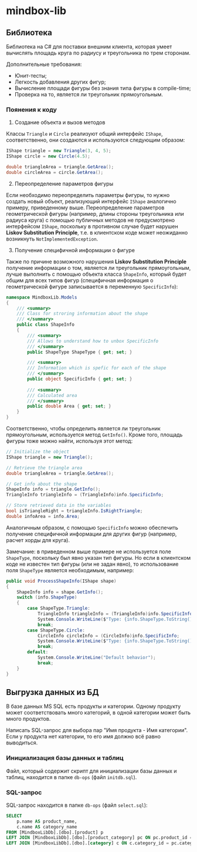 # mindbox-lib 

## Библиотека 

Библиотека на C# для поставки внешним клиента, которая умеет вычислять площадь круга по радиусу и треугольника по трем сторонам. 

Дополнительные требования: 

- Юнит-тесты; 
- Легкость добавления других фигур; 
- Вычисление площади фигуры без знания типа фигуры в compile-time; 
- Проверка на то, является ли треугольник прямоугольным. 

### Поянения к коду 

1. Создание объекта и вызов методов 

Классы `Triangle` и `Circle` реализуют общий интерфейс `IShape`, соответственно, они создаются и используются следующим образом: 

```C#
IShape triangle = new Triangle(3, 4, 5); 
IShape circle = new Circle(4.5); 

double triangleArea = triangle.GetArea(); 
double circleArea = circle.GetArea(); 
```

2. Переопределение параметров фигуры 

Если необходимо переопределить параметры фигуры, то нужно создать новый объект, реализующий интерфейс `IShape` аналогично примеру, приведенному выше. 
Переопределение параметров геометрической фигуры (например, длины стороны треугольника или радиуса круга) с помощью публичных методов не предусмотрено интерфейсом `IShape`, поскольку в противном случае будет нарушен **Liskov Substitution Principle**, т.е. в клиентском коде может неожиданно возникнуть `NotImplementedException`. 

3. Получение специфичной информации о фигуре 

Также по причине возможного нарушения **Liskov Substitution Principle** получение информации о том, является ли треугольник прямоугольным, лучше выполнить с помощью объекта класса `ShapeInfo`, который будет общим для всех типов фигур (специфичная информация о геометрической фигуре записывается в переменную `SpecificInfo`): 

```C#
namespace MindboxLib.Models
{
    /// <summary>
    /// Class for stroring information about the shape 
    /// </summary>
    public class ShapeInfo
    {
        /// <summary>
        /// Allows to understand how to unbox SpecificInfo
        /// </summary>
        public ShapeType ShapeType { get; set; }

        /// <summary>
        /// Information which is spefic for each of the shape 
        /// </summary>
        public object SpecificInfo { get; set; }
        
        /// <summary>
        /// Calculated area 
        /// </summary>
        public double Area { get; set; }
    }
}
```

Соответственно, чтобы определить является ли треугольник прямоугольным, используется метод `GetInfo()`. 
Кроме того, площадь фигуры тоже можно найти, используя этот метод:

```C#
// Initialize the object 
IShape triangle = new Triangle(); 

// Retrieve the triangle area
double triangleArea = triangle.GetArea();

// Get info about the shape 
ShapeInfo info = triangle.GetInfo(); 
TriangleInfo triangleInfo = (TriangleInfo)info.SpecificInfo; 

// Store retrieved data in the variables
bool isTriangleRight = triangleInfo.IsRightTriangle; 
double infoArea = info.Area; 
```

Аналогичным образом, с помощью `SpecificInfo` можно обеспечить получение специфичной информации для других фигур (например, расчет хорды для круга). 

Замечание: в приведенном выше примере не используется поле `ShapeType`, поскольку был явно указан тип фигуры. 
Но если в клиентском коде не известен тип фигуры (или не задан явно), то использование поля `ShapeType` является необходимым, например: 

```C#
public void ProcessShapeInfo(IShape shape)
{
    ShapeInfo info = shape.GetInfo();
    switch (info.ShapeType)
    {
        case ShapeType.Triangle: 
            TriangleInfo triangleInfo = (TriangleInfo)info.SpecificInfo; 
            System.Console.WriteLine($"Type: {info.ShapeType.ToString()}, A: {triangleInfo.A}, B: {triangleInfo.B}, C: {triangleInfo.C}"); 
            break; 
        case ShapeType.Circle: 
            CircleInfo circleInfo = (CircleInfo)info.SpecificInfo; 
            System.Console.WriteLine($"Type: {info.ShapeType.ToString()}, Radius: {circleInfo.Radius}"); 
            break; 
        default: 
            System.Console.WriteLine("Default behavior"); 
            break; 
    }
}
```

## Выгрузка данных из БД 

В базе данных MS SQL есть продукты и категории. 
Одному продукту может соответствовать много категорий, в одной категории может быть много продуктов. 

Написать SQL-запрос для выбора пар "Имя продукта - Имя категории". 
Если у продукта нет категории, то его имя должно всё равно выводиться.  

### Инициализация базы данных и таблиц 

Файл, который содержит скрипт для инициализации базы данных и таблиц, находится в папке `db-ops` (файл `initdb.sql`).  

### SQL-запрос

SQL-запрос находится в папке `db-ops` (файл `select.sql`): 

```SQL
SELECT 
    p.name AS product_name, 
    c.name AS category_name
FROM [MindboxLibDb].[dbo].[product] p 
LEFT JOIN [MindboxLibDb].[dbo].[product_category] pc ON pc.product_id = p.product_id 
LEFT JOIN [MindboxLibDb].[dbo].[category] c ON c.category_id = pc.category_id
```
